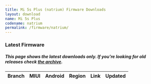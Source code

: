 ```yaml
---
title: Mi 5s Plus (natrium) Firmware Downloads
layout: download
name: Mi 5s Plus
codename: natrium
permalink: /firmware/natrium/
---
```


### Latest Firmware
##### This page shows the latest downloads only. If you're looking for old releases check [the archive](/archive/firmware/natrium/).

<div class="table-responsive-md" id="table-wrapper">
<table id="firmware" class="display dt-responsive nowrap compact table table-striped table-hover table-sm">
    <thead class="thead-dark">
        <tr>
            <th>Branch</th>
            <th>MIUI</th>
            <th>Android</th>
            <th>Region</th>
            <th>Link</th>
            <th>Updated</th>
        </tr>
    </thead>
    <script>loadFirmwareDownloads('natrium', 'latest')</script>
</table>
</div>
